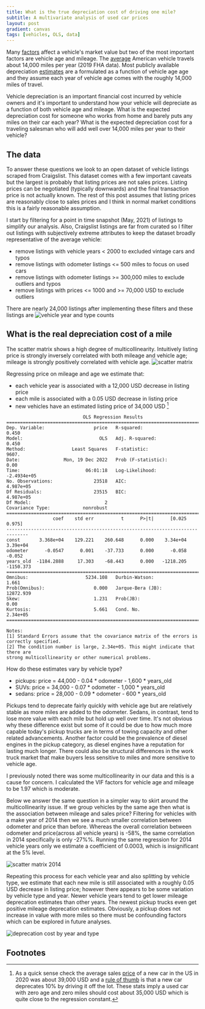 ```yaml
---
title: What is the true depreciation cost of driving one mile?
subtitle: A multivariate analysis of used car prices
layout: post
gradient: canvas
tags: [vehicles, OLS, data]
---
```


Many [factors](https://www.carfax.com/blog/car-depreciation) affect a vehicle's market value but two of the most important factors are vehicle age and mileage. The [average](https://www.kbb.com/car-advice/average-miles-driven-per-year/) American vehicle travels about 14,000 miles per year (2019 FHA data). Most publicly available depreciation [estimates](https://www.lendingtree.com/auto/how-much-do-new-cars-depreciate/) are a formulated as a function of vehicle age age and they assume each year of vehicle age comes with the roughly 14,000 miles of travel.

Vehicle depreciation is an important financial cost incurred by vehicle owners and it's important to understand how your vehicle will depreciate as a function of both vehicle age and mileage. What is the expected depreciation cost for someone who works from home and barely puts any miles on their car each year? What is the expected depreciation cost for a traveling salesman who will add well over 14,000 miles per year to their vehicle?

## The data
To answer these questions we look to an open dataset of vehicle listings scraped from Craigslist. This dataset comes with a few important caveats but the largest is probably that listing prices are not sales prices. Listing prices can be negotiated (typically downwards) and the final transaction price is not actually known. The rest of this post assumes that listing prices are reasonably close to sales prices and I think in normal market conditions this is a fairly reasonable assumption.

I start by filtering for a point in time snapshot (May, 2021) of listings to simplify our analysis. Also, Craigslist listings are far from curated so I filter out listings with subjectively extreme attributes to keep the dataset broadly representative of the average vehicle:
* remove listings with vehicle years < 2000 to excluded vintage cars and typos
* remove listings with odometer listings <= 500 miles to focus on used cars
* remove listings with odometer listings >= 300,000 miles to exclude outliers and typos
* remove listings with prices <= 1000 and >= 70,000 USD to exclude outliers

There are nearly 24,000 listings after implementing these filters and these listings are 
![vehicle year and type counts](/img/vehicle_listings_by_vtype_year.png)

## What is the real depreciation cost of a mile
The scatter matrix shows a high degree of multicollinearity. Intuitively listing price is strongly inversely correlated with both mileage and vehicle age; mileage is strongly positively correlated with vehicle age.
![scatter matrix](/img/vehicle_scatter_matrix.png)

Regressing price on mileage and age we estimate that:
* each vehicle year is associated with a 12,000 USD decrease in listing price
* each mile is associated with a 0.05 USD decrease in listing price
* new vehicles have an estimated listing price of 34,000 USD [^1]

```
                            OLS Regression Results                            
==============================================================================
Dep. Variable:                  price   R-squared:                       0.450
Model:                            OLS   Adj. R-squared:                  0.450
Method:                 Least Squares   F-statistic:                     9607.
Date:                Mon, 19 Dec 2022   Prob (F-statistic):               0.00
Time:                        06:01:18   Log-Likelihood:            -2.4934e+05
No. Observations:               23518   AIC:                         4.987e+05
Df Residuals:                   23515   BIC:                         4.987e+05
Df Model:                           2                                         
Covariance Type:            nonrobust                                         
==============================================================================
                 coef    std err          t      P>|t|      [0.025      0.975]
------------------------------------------------------------------------------
const       3.368e+04    129.221    260.648      0.000    3.34e+04    3.39e+04
odometer      -0.0547      0.001    -37.733      0.000      -0.058      -0.052
years_old  -1184.2888     17.303    -68.443      0.000   -1218.205   -1150.373
==============================================================================
Omnibus:                     5234.108   Durbin-Watson:                   1.661
Prob(Omnibus):                  0.000   Jarque-Bera (JB):            12872.939
Skew:                           1.231   Prob(JB):                         0.00
Kurtosis:                       5.661   Cond. No.                     2.34e+05
==============================================================================

Notes:
[1] Standard Errors assume that the covariance matrix of the errors is correctly specified.
[2] The condition number is large, 2.34e+05. This might indicate that there are
strong multicollinearity or other numerical problems.
```

How do these estimates vary by vehicle type?
* pickups: price = 44,000 - 0.04 * odometer - 1,600 * years_old
* SUVs: price = 34,000 - 0.07 * odometer - 1,000 * years_old
* sedans: price = 28,000 - 0.09 * odometer - 600 * years_old

Pickups tend to deprecate fairly quickly with vehicle age but are relatively stable as more miles are added to the odometer. Sedans, in contrast, tend to lose more value with each mile but hold up well over time. It's not obvious why these difference exist but some of it could be due to how much more capable today's pickup trucks are in terms of towing capacity and other related advancements. Another factor could be the prevalence of diesel engines in the pickup category, as diesel engines have a reputation for lasting much longer. There could also be structural differences in the work truck market that make buyers less sensitive to miles and more sensitive to vehicle age.

I previously noted there was some multicollinearity in our data and this is a cause for concern. I calculated the VIF factors for vehicle age and mileage to be 1.97 which is moderate.

Below we answer the same question in a simpler way to skirt around the multicollinearity issue. If we group vehicles by the same age then what is the association between mileage and sales price? Filtering for vehicles with a make year of 2014 then we see a much smaller correlation between odometer and price than before. Whereas the overall correlation between odometer and price(across all vehicle years) is -58%, the same correlation in 2014 specifically is only -27%%. Running the same regression for 2014 vehicle years only we estimate a coefficient of 0.0003, which is insignificant at the 5% level.

![scatter matrix 2014](/img/vehicle_scatter_matrix_2014.png)

Repeating this process for each vehicle year and also splitting by vehicle type, we estimate that  each new mile is still associated with a roughly 0.05 USD decrease in listing price; however there appears to be some variation by vehicle type and year. Newer vehicle years tend to get lower mileage deprecation estimates than other years. The newest pickup trucks even get positive mileage deprecation estimates. Obviously, a pickup does not increase in value with more miles so there must be confounding factors which can be explored in future analyses.

![deprecation cost by year and type](/img/deprecation_cost_by_type_ci.png)

## Footnotes
[^1]: As a quick sense check the average sales [price](https://www.statista.com/statistics/274927/new-vehicle-average-selling-price-in-the-united-states/) of a new car in the US in 2020 was about 39,000 USD and a [rule of thumb](https://www.directcarbuying.com/blog/what-mileage-does-a-cars-value-start-to-depreciate) is that a new car deprecates 10% by driving it off the lot. These stats imply a used car with zero age and zero miles should cost about 35,000 USD which is quite close to the regression constant.
